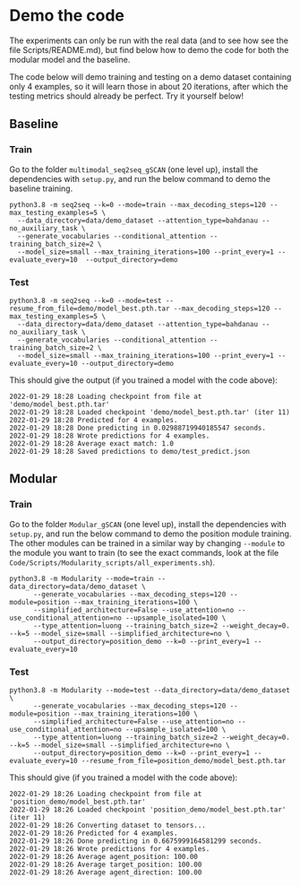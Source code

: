 # Demo the code
The experiments can only be run with the real data (and to see how see the file Scripts/README.md), but find below how to demo the code for both the modular model and the baseline.

The code below will demo training and testing on a demo dataset containing only 4 examples, so it will learn those in about 20 iterations, after which
the testing metrics should already be perfect. Try it yourself below!

## Baseline

### Train

Go to the folder `multimodal_seq2seq_gSCAN` (one level up), install the dependencies with `setup.py`, and run the below command to demo the baseline training.
```
python3.8 -m seq2seq --k=0 --mode=train --max_decoding_steps=120 --max_testing_examples=5 \
  --data_directory=data/demo_dataset --attention_type=bahdanau --no_auxiliary_task \
  --generate_vocabularies --conditional_attention --training_batch_size=2 \
  --model_size=small --max_training_iterations=100 --print_every=1 --evaluate_every=10  --output_directory=demo
```

### Test

```
python3.8 -m seq2seq --k=0 --mode=test --resume_from_file=demo/model_best.pth.tar --max_decoding_steps=120 --max_testing_examples=5 \
  --data_directory=data/demo_dataset --attention_type=bahdanau --no_auxiliary_task \
  --generate_vocabularies --conditional_attention --training_batch_size=2 \
  --model_size=small --max_training_iterations=100 --print_every=1 --evaluate_every=10 --output_directory=demo
```

This should give the output (if you trained a model with the code above):

```
2022-01-29 18:28 Loading checkpoint from file at 'demo/model_best.pth.tar'
2022-01-29 18:28 Loaded checkpoint 'demo/model_best.pth.tar' (iter 11)
2022-01-29 18:28 Predicted for 4 examples.
2022-01-29 18:28 Done predicting in 0.02988719940185547 seconds.
2022-01-29 18:28 Wrote predictions for 4 examples.
2022-01-29 18:28 Average exact match: 1.0
2022-01-29 18:28 Saved predictions to demo/test_predict.json
```

## Modular

### Train

Go to the folder `Modular_gSCAN` (one level up), install the dependencies with `setup.py`, and run the below command to demo the position module training. The other modules can be trained in a similar way by changing `--module` to the module you want to train (to see the exact commands, look at the file `Code/Scripts/Modularity_scripts/all_experiments.sh`). 

```
python3.8 -m Modularity --mode=train --data_directory=data/demo_dataset \
      --generate_vocabularies --max_decoding_steps=120 --module=position --max_training_iterations=100 \
      --simplified_architecture=False --use_attention=no --use_conditional_attention=no --upsample_isolated=100 \
      --type_attention=luong --training_batch_size=2 --weight_decay=0. --k=5 --model_size=small --simplified_architecture=no \
      --output_directory=position_demo --k=0 --print_every=1 --evaluate_every=10
```

### Test

```
python3.8 -m Modularity --mode=test --data_directory=data/demo_dataset \
      --generate_vocabularies --max_decoding_steps=120 --module=position --max_training_iterations=100 \
      --simplified_architecture=False --use_attention=no --use_conditional_attention=no --upsample_isolated=100 \
      --type_attention=luong --training_batch_size=2 --weight_decay=0. --k=5 --model_size=small --simplified_architecture=no \
      --output_directory=position_demo --k=0 --print_every=1 --evaluate_every=10 --resume_from_file=position_demo/model_best.pth.tar

```

This should give (if you trained a model with the code above):
```
2022-01-29 18:26 Loading checkpoint from file at 'position_demo/model_best.pth.tar'
2022-01-29 18:26 Loaded checkpoint 'position_demo/model_best.pth.tar' (iter 11)
2022-01-29 18:26 Converting dataset to tensors...
2022-01-29 18:26 Predicted for 4 examples.
2022-01-29 18:26 Done predicting in 0.6675999164581299 seconds.
2022-01-29 18:26 Wrote predictions for 4 examples.
2022-01-29 18:26 Average agent_position: 100.00
2022-01-29 18:26 Average target_position: 100.00
2022-01-29 18:26 Average agent_direction: 100.00
```

